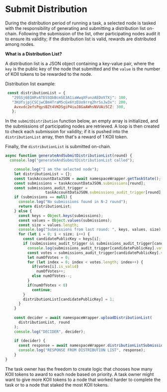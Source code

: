 # Submit Distribution

During the distribution period of running a task, a selected node is tasked with the responsibility of generating and submitting a distribution list on-chain. Following the submission of the list, other participating nodes audit it to ensure its validity; if the distribution list is valid, rewards are distributed among nodes.

**What is a Distribution List?**

A distribution list is a JSON object containing a key-value pair, where the `key` is the public key of the node that submitted and the `value` is the number of KOII tokens to be rewarded to the node.

Distribution list example:

```javascript
 const distributionList = {
   "29SSj6EQARvATESSQbBcmSE3A1iaWwqXFunzAEDoV7Xj": 100,
   "3KUfsjpjCSCjwCBm4TraM5cGx6YzEUo9rrq2hrSsJw3x": 200,
    Avxvdc2efsPqysBZt4VKDSgiP4iuJ8GaAWhsNVUAi5CZ: 300,
   };
```

In the `submitDistribution` function below, an empty array is initialized, and the submissions of participating nodes are retrieved. A loop is then created to check each submission for validity; if it is pushed into the `distributionList` array, then that's a reward of 1 KOII token.

Finally, the `distributionList` is submitted on-chain.

```javascript
async function generateAndSubmitDistributionList(round) {
  console.log("generateAndSubmitDistributionList called");

    console.log("I am the selected node");
    let distributionList = {};
    const taskAccountDataJSON = await namespaceWrapper.getTaskState();
    const submissions = taskAccountDataJSON.submissions[round];
    const submissions_audit_trigger =
                  taskAccountDataJSON.submissions_audit_trigger[round];
    if (submissions == null) {
      console.log("No submissions found in N-2 round");
      return distributionList;
    } else {
      const keys = Object.keys(submissions);
      const values = Object.values(submissions);
      const size = values.length;
      console.log("Submissions from last round: ", keys, values, size);
      for (let i = 0; i < size; i++) {
        const candidatePublicKey = keys[i];
        if (submissions_audit_trigger && submissions_audit_trigger[candidatePublicKey]) {
          console.log(submissions_audit_trigger[candidatePublicKey].votes, "distributions_audit_trigger votes");
          const votes = submissions_audit_trigger[candidatePublicKey].votes;
          let numOfVotes = 0;
          for (let index = 0; index < votes.length; index++) {
            if(votes[i].is_valid)
              numOfVotes++;
            else numOfVotes--;
          }
          if(numOfVotes < 0)
            continue;
        }
        distributionList[candidatePublicKey] = 1;  
      }
    }
    
    const decider = await namespaceWrapper.uploadDistributionList(
      distributionList, round
    );
    console.log("DECIDER", decider);
  
    if (decider) {
      const response = await namespaceWrapper.distributionListSubmissionOnChain(round);
      console.log("RESPONSE FROM DISTRIBUTION LIST", response);
    }
}
```

The task owner has the freedom to create logic that chooses how many KOII tokens to award to each node based on priority. A task owner might want to give more KOII tokens to a node that worked harder to complete the task or to a node that staked the most KOII tokens.
